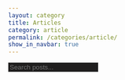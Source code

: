 ```yaml
---
layout: category
title: Articles
category: article
permalink: /categories/article/
show_in_navbar: true
---
```


<!-- Html Elements for Search -->
<div id="search-container">
  <form>
    <input type="text" id="search-input" placeholder="Search posts..." style="background-color: #1f1e1e; color: #fff; border: 1px solid #333;">
  </form>
  <ul id="results-container"></ul>
</div>
